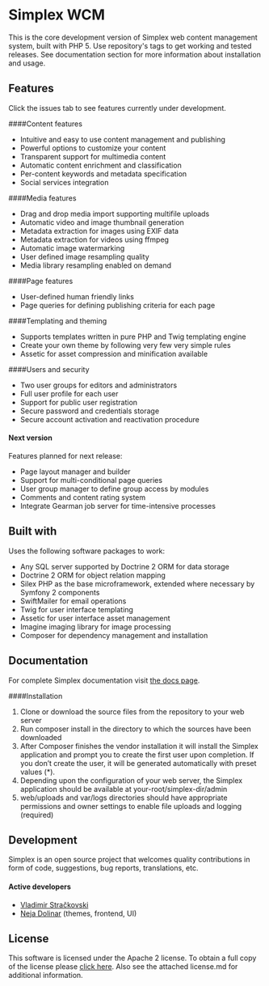 Simplex WCM
=========

This is the core development version of Simplex web content management system, built with PHP 5. Use repository's tags to get working and tested releases. See documentation section for more information about installation and usage.


Features
----
   
Click the issues tab to see features currently under development.
   
####Content features

   * Intuitive and easy to use content management and publishing
   * Powerful options to customize your content
   * Transparent support for multimedia content
   * Automatic content enrichment and classification
   * Per-content keywords and metadata specification
   * Social services integration
  
####Media features

   * Drag and drop media import supporting multifile uploads
   * Automatic video and image thumbnail generation
   * Metadata extraction for images using EXIF data
   * Metadata extraction for videos using ffmpeg
   * Automatic image watermarking
   * User defined image resampling quality
   * Media library resampling enabled on demand

####Page features

   * User-defined human friendly links
   * Page queries for defining publishing criteria for each page
   
####Templating and theming

   * Supports templates written in pure PHP and Twig templating engine
   * Create your own theme by following very few very simple rules
   * Assetic for asset compression and minification available
   
####Users and security

   * Two user groups for editors and administrators
   * Full user profile for each user
   * Support for public user registration
   * Secure password and credentials storage
   * Secure account activation and reactivation procedure
  
#### Next version
   
   Features planned for next release:
   
   * Page layout manager and builder
   * Support for multi-conditional page queries
   * User group manager to define group access by modules
   * Comments and content rating system
   * Integrate Gearman job server for time-intensive processes   
   
  
Built with
----
Uses the following software packages to work:

   * Any SQL server supported by Doctrine 2 ORM for data storage
   * Doctrine 2 ORM for object relation mapping
   * Silex PHP as the base microframework, extended where necessary by Symfony 2 components
   * SwiftMailer for email operations
   * Twig for user interface templating
   * Assetic for user interface asset management
   * Imagine imaging library for image processing
   * Composer for dependency management and installation

Documentation
----
For complete Simplex documentation visit [the docs page](http://www.envee.eu/projects/simplex/documentation.html]).

####Installation

  1. Clone or download the source files from the repository to your web server
  2. Run composer install in the directory to which the sources have been downloaded
  3. After Composer finishes the vendor installation it will install the Simplex application and prompt you to create the first user upon completion. If you don’t create the user, it will be generated automatically with preset values (*). 
  4. Depending upon the configuration of your web server, the Simplex application should be available at your-root/simplex-dir/admin
  5. web/uploads and var/logs directories should have appropriate permissions and owner settings to enable file uploads and logging (required)

Development
----
Simplex is an open source project that welcomes quality contributions in form of code, suggestions, bug reports, translations, etc.

#### Active developers
* [Vladimir Stračkovski](https://github.com/strackovski/)
* [Neja Dolinar](https://github.com/ndolinar/) (themes, frontend, UI)

License
----
This software is licensed under the Apache 2 license. To obtain a full copy of the license please [click here](http://www.apache.org/licenses/LICENSE-2.0). Also see the attached license.md for additional information.